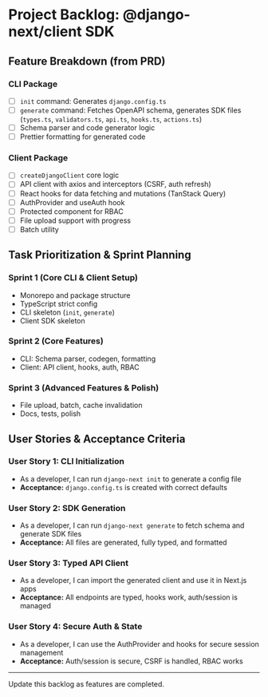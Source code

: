 # Project Backlog: @django-next/client SDK

## Feature Breakdown (from PRD)

### CLI Package
- [ ] `init` command: Generates `django.config.ts`
- [ ] `generate` command: Fetches OpenAPI schema, generates SDK files (`types.ts`, `validators.ts`, `api.ts`, `hooks.ts`, `actions.ts`)
- [ ] Schema parser and code generator logic
- [ ] Prettier formatting for generated code

### Client Package
- [ ] `createDjangoClient` core logic
- [ ] API client with axios and interceptors (CSRF, auth refresh)
- [ ] React hooks for data fetching and mutations (TanStack Query)
- [ ] AuthProvider and useAuth hook
- [ ] Protected component for RBAC
- [ ] File upload support with progress
- [ ] Batch utility

## Task Prioritization & Sprint Planning

### Sprint 1 (Core CLI & Client Setup)
- Monorepo and package structure
- TypeScript strict config
- CLI skeleton (`init`, `generate`)
- Client SDK skeleton

### Sprint 2 (Core Features)
- CLI: Schema parser, codegen, formatting
- Client: API client, hooks, auth, RBAC

### Sprint 3 (Advanced Features & Polish)
- File upload, batch, cache invalidation
- Docs, tests, polish

## User Stories & Acceptance Criteria

### User Story 1: CLI Initialization
- As a developer, I can run `django-next init` to generate a config file
- **Acceptance:** `django.config.ts` is created with correct defaults

### User Story 2: SDK Generation
- As a developer, I can run `django-next generate` to fetch schema and generate SDK files
- **Acceptance:** All files are generated, fully typed, and formatted

### User Story 3: Typed API Client
- As a developer, I can import the generated client and use it in Next.js apps
- **Acceptance:** All endpoints are typed, hooks work, auth/session is managed

### User Story 4: Secure Auth & State
- As a developer, I can use the AuthProvider and hooks for secure session management
- **Acceptance:** Auth/session is secure, CSRF is handled, RBAC works

---

Update this backlog as features are completed.
